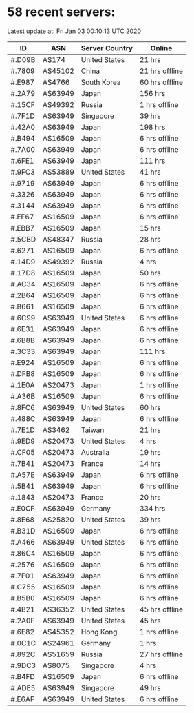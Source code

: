 # 58 recent servers:

Latest update at: Fri Jan 03 00:10:13 UTC 2020

| ID | ASN | Server Country | Online |
| -- | --- | -------------- | ------ |
| #.D09B | AS174 | United States | 21 hrs |
| #.7809 | AS45102 | China | 21 hrs offline |
| #.E987 | AS4766 | South Korea | 60 hrs offline |
| #.2A79 | AS63949 | Japan | 156 hrs |
| #.15CF | AS49392 | Russia | 1 hrs offline |
| #.7F1D | AS63949 | Singapore | 39 hrs |
| #.42A0 | AS63949 | Japan | 198 hrs |
| #.B494 | AS16509 | Japan | 6 hrs offline |
| #.7A00 | AS63949 | Japan | 6 hrs offline |
| #.6FE1 | AS63949 | Japan | 111 hrs |
| #.9FC3 | AS53889 | United States | 41 hrs |
| #.9719 | AS63949 | Japan | 6 hrs offline |
| #.3326 | AS63949 | Japan | 6 hrs offline |
| #.3144 | AS63949 | Japan | 6 hrs offline |
| #.EF67 | AS16509 | Japan | 6 hrs offline |
| #.EBB7 | AS16509 | Japan | 15 hrs |
| #.5CBD | AS48347 | Russia | 28 hrs |
| #.6271 | AS16509 | Japan | 6 hrs offline |
| #.14D9 | AS49392 | Russia | 4 hrs |
| #.17D8 | AS16509 | Japan | 50 hrs |
| #.AC34 | AS16509 | Japan | 6 hrs offline |
| #.2B64 | AS16509 | Japan | 6 hrs offline |
| #.B661 | AS16509 | Japan | 6 hrs offline |
| #.6C99 | AS63949 | United States | 6 hrs offline |
| #.6E31 | AS63949 | Japan | 6 hrs offline |
| #.6B8B | AS63949 | Japan | 6 hrs offline |
| #.3C33 | AS63949 | Japan | 111 hrs |
| #.E924 | AS16509 | Japan | 6 hrs offline |
| #.DFB8 | AS16509 | Japan | 6 hrs offline |
| #.1E0A | AS20473 | Japan | 1 hrs offline |
| #.A36B | AS16509 | Japan | 6 hrs offline |
| #.8FC6 | AS63949 | United States | 60 hrs |
| #.488C | AS63949 | Japan | 6 hrs offline |
| #.7E1D | AS3462 | Taiwan | 21 hrs |
| #.9ED9 | AS20473 | United States | 4 hrs |
| #.CF05 | AS20473 | Australia | 19 hrs |
| #.7B41 | AS20473 | France | 14 hrs |
| #.A57E | AS63949 | Japan | 6 hrs offline |
| #.5B41 | AS63949 | Japan | 6 hrs offline |
| #.1843 | AS20473 | France | 20 hrs |
| #.E0CF | AS63949 | Germany | 334 hrs |
| #.8E68 | AS25820 | United States | 39 hrs |
| #.B31D | AS16509 | Japan | 6 hrs offline |
| #.A466 | AS63949 | United States | 6 hrs offline |
| #.86C4 | AS16509 | Japan | 6 hrs offline |
| #.2576 | AS16509 | Japan | 6 hrs offline |
| #.7F01 | AS63949 | Japan | 6 hrs offline |
| #.C755 | AS16509 | Japan | 6 hrs offline |
| #.B5B0 | AS16509 | Japan | 6 hrs offline |
| #.4B21 | AS36352 | United States | 45 hrs offline |
| #.2A0F | AS63949 | United States | 45 hrs |
| #.6E82 | AS45352 | Hong Kong | 1 hrs offline |
| #.0C1C | AS24961 | Germany | 1 hrs |
| #.892C | AS51659 | Russia | 27 hrs offline |
| #.9DC3 | AS8075 | Singapore | 4 hrs |
| #.B4FD | AS16509 | Japan | 6 hrs offline |
| #.ADE5 | AS63949 | Singapore | 49 hrs |
| #.E6AF | AS63949 | United States | 6 hrs offline |

